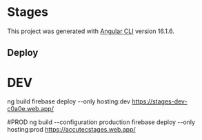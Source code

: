 # Stages

This project was generated with [Angular CLI](https://github.com/angular/angular-cli) version 16.1.6.

## Deploy
# DEV
ng build
firebase deploy --only hosting:dev
https://stages-dev-c0a0e.web.app/

#PROD
ng build --configuration production
firebase deploy --only hosting:prod
https://accutecstages.web.app/
